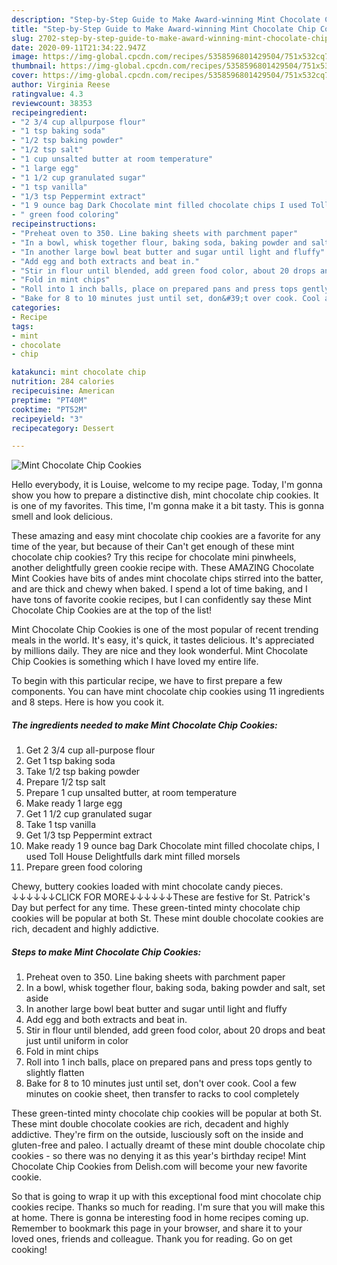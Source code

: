 ```yaml
---
description: "Step-by-Step Guide to Make Award-winning Mint Chocolate Chip Cookies"
title: "Step-by-Step Guide to Make Award-winning Mint Chocolate Chip Cookies"
slug: 2702-step-by-step-guide-to-make-award-winning-mint-chocolate-chip-cookies
date: 2020-09-11T21:34:22.947Z
image: https://img-global.cpcdn.com/recipes/5358596801429504/751x532cq70/mint-chocolate-chip-cookies-recipe-main-photo.jpg
thumbnail: https://img-global.cpcdn.com/recipes/5358596801429504/751x532cq70/mint-chocolate-chip-cookies-recipe-main-photo.jpg
cover: https://img-global.cpcdn.com/recipes/5358596801429504/751x532cq70/mint-chocolate-chip-cookies-recipe-main-photo.jpg
author: Virginia Reese
ratingvalue: 4.3
reviewcount: 38353
recipeingredient:
- "2 3/4 cup allpurpose flour"
- "1 tsp baking soda"
- "1/2 tsp baking powder"
- "1/2 tsp salt"
- "1 cup unsalted butter at room temperature"
- "1 large egg"
- "1 1/2 cup granulated sugar"
- "1 tsp vanilla"
- "1/3 tsp Peppermint extract"
- "1 9 ounce bag Dark Chocolate mint filled chocolate chips I used Toll House Delightfulls dark mint filled morsels"
- " green food coloring"
recipeinstructions:
- "Preheat oven to 350. Line baking sheets with parchment paper"
- "In a bowl, whisk together flour, baking soda, baking powder and salt, set aside"
- "In another large bowl beat butter and sugar until light and fluffy"
- "Add egg and both extracts and beat in."
- "Stir in flour until blended, add green food color, about 20 drops and beat just until uniform in color"
- "Fold in mint chips"
- "Roll into 1 inch balls, place on prepared pans and press tops gently to slightly flatten"
- "Bake for 8 to 10 minutes just until set, don&#39;t over cook. Cool a few minutes on cookie sheet, then transfer to racks to cool completely"
categories:
- Recipe
tags:
- mint
- chocolate
- chip

katakunci: mint chocolate chip 
nutrition: 284 calories
recipecuisine: American
preptime: "PT40M"
cooktime: "PT52M"
recipeyield: "3"
recipecategory: Dessert

---
```



![Mint Chocolate Chip Cookies](https://img-global.cpcdn.com/recipes/5358596801429504/751x532cq70/mint-chocolate-chip-cookies-recipe-main-photo.jpg)

Hello everybody, it is Louise, welcome to my recipe page. Today, I'm gonna show you how to prepare a distinctive dish, mint chocolate chip cookies. It is one of my favorites. This time, I'm gonna make it a bit tasty. This is gonna smell and look delicious.

These amazing and easy mint chocolate chip cookies are a favorite for any time of the year, but because of their Can&#39;t get enough of these mint chocolate chip cookies? Try this recipe for chocolate mini pinwheels, another delightfully green cookie recipe with. These AMAZING Chocolate Mint Cookies have bits of andes mint chocolate chips stirred into the batter, and are thick and chewy when baked. I spend a lot of time baking, and I have tons of favorite cookie recipes, but I can confidently say these Mint Chocolate Chip Cookies are at the top of the list!

Mint Chocolate Chip Cookies is one of the most popular of recent trending meals in the world. It's easy, it's quick, it tastes delicious. It's appreciated by millions daily. They are nice and they look wonderful. Mint Chocolate Chip Cookies is something which I have loved my entire life.


To begin with this particular recipe, we have to first prepare a few components. You can have mint chocolate chip cookies using 11 ingredients and 8 steps. Here is how you cook it.

<!--inarticleads1-->

##### The ingredients needed to make Mint Chocolate Chip Cookies:

1. Get 2 3/4 cup all-purpose flour
1. Get 1 tsp baking soda
1. Take 1/2 tsp baking powder
1. Prepare 1/2 tsp salt
1. Prepare 1 cup unsalted butter, at room temperature
1. Make ready 1 large egg
1. Get 1 1/2 cup granulated sugar
1. Take 1 tsp vanilla
1. Get 1/3 tsp Peppermint extract
1. Make ready 1 9 ounce bag Dark Chocolate mint filled chocolate chips, I used Toll House Delightfulls dark mint filled morsels
1. Prepare  green food coloring


Chewy, buttery cookies loaded with mint chocolate candy pieces. ↓↓↓↓↓↓CLICK FOR MORE↓↓↓↓↓↓These are festive for St. Patrick&#39;s Day but perfect for any time. These green-tinted minty chocolate chip cookies will be popular at both St. These mint double chocolate cookies are rich, decadent and highly addictive. 

<!--inarticleads2-->

##### Steps to make Mint Chocolate Chip Cookies:

1. Preheat oven to 350. Line baking sheets with parchment paper
1. In a bowl, whisk together flour, baking soda, baking powder and salt, set aside
1. In another large bowl beat butter and sugar until light and fluffy
1. Add egg and both extracts and beat in.
1. Stir in flour until blended, add green food color, about 20 drops and beat just until uniform in color
1. Fold in mint chips
1. Roll into 1 inch balls, place on prepared pans and press tops gently to slightly flatten
1. Bake for 8 to 10 minutes just until set, don&#39;t over cook. Cool a few minutes on cookie sheet, then transfer to racks to cool completely


These green-tinted minty chocolate chip cookies will be popular at both St. These mint double chocolate cookies are rich, decadent and highly addictive. They&#39;re firm on the outside, lusciously soft on the inside and gluten-free and paleo. I actually dreamt of these mint double chocolate chip cookies - so there was no denying it as this year&#39;s birthday recipe! Mint Chocolate Chip Cookies from Delish.com will become your new favorite cookie. 

So that is going to wrap it up with this exceptional food mint chocolate chip cookies recipe. Thanks so much for reading. I'm sure that you will make this at home. There is gonna be interesting food in home recipes coming up. Remember to bookmark this page in your browser, and share it to your loved ones, friends and colleague. Thank you for reading. Go on get cooking!
